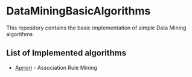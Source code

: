 # DataMiningBasicAlgorithms
This repository contains the basic implementation of simple Data Mining algorithms

## List of Implemented algorithms
* [Apriori](https://en.wikipedia.org/wiki/Apriori_algorithm) - Association Rule Mining
